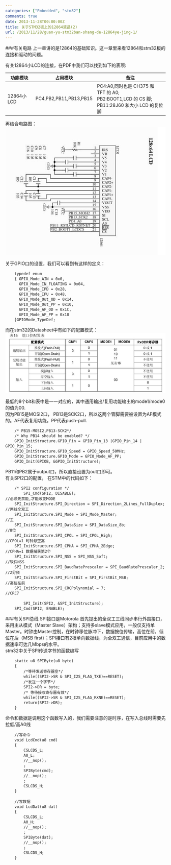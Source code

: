 ```yaml
---
categories: ["Embedded", "stm32"]
comments: true
date: 2013-11-28T00:00:00Z
title: 关于STM32板上的12864液晶(2)
url: /2013/11/28/guan-yu-stm32ban-shang-de-12864ye-jing-1/
---
```


###有关电路
上一章讲的是12864的基础知识。这一章里来看12864和stm32板的连接和驱动的问题。    

有关12864小LCD的连接，在PDF中我们可以找到如下的表项:     

|功能模块| 占用模块| 备注|
|--------|---------|-----|
|12864小LCD|PC4,PB2,PB11,PB13,PB15|PC4:A0,同时也是 CH375 和 TFT 的 A0;<br>PB2:BOOT1,LCD 的 CS 脚;<br>PB11:28J60 和大小 LCD 的复位脚|

再结合电路图：   
![stm32spi.jpg](/images/stm32spi.jpg)   

关于GPIO口的设置，我们可以看到有这样的定义： 

```
	typedef enum
	{ GPIO_Mode_AIN = 0x0,
	  GPIO_Mode_IN_FLOATING = 0x04,
	  GPIO_Mode_IPD = 0x28,
	  GPIO_Mode_IPU = 0x48,
	  GPIO_Mode_Out_OD = 0x14,
	  GPIO_Mode_Out_PP = 0x10,
	  GPIO_Mode_AF_OD = 0x1C,
	  GPIO_Mode_AF_PP = 0x18
	}GPIOMode_TypeDef;

```
而在stm32的Datasheet中有如下的配置模式：    
![stmgpiomode.jpg](/images/stmgpiomode.jpg)    

最低的8个bit和表中是一一对应的，其中通用输出/复用功能输出的mode1/mode0的值为00.     
因为PB15是MOSI2口， PB13是SCK2口，所以这两个管脚需要被设置为AF模式的。AF代表复用功能。PP代表push-pull.      

```
	/* PB15-MOSI2,PB13-SCK2*/
	/* Why PB14 should be enabled? */
	GPIO_InitStructure.GPIO_Pin = GPIO_Pin_13 |GPIO_Pin_14 | GPIO_Pin_15;
	GPIO_InitStructure.GPIO_Speed = GPIO_Speed_50MHz;
	GPIO_InitStructure.GPIO_Mode = GPIO_Mode_AF_PP;
	GPIO_Init(GPIOB, &GPIO_InitStructure);

```
PB11和PB2属于output口，所以直接设置为out口即可。     
有关SPI2口的配置， 在STM中的代码如下：     

```
	/* SPI2 configuration */
	    SPI_Cmd(SPI2, DISABLE); 												//必须先禁能,才能改变MODE
	SPI_InitStructure.SPI_Direction = SPI_Direction_2Lines_FullDuplex;		//两线全双工
	SPI_InitStructure.SPI_Mode = SPI_Mode_Master;							//主
	SPI_InitStructure.SPI_DataSize = SPI_DataSize_8b;						//8位
	SPI_InitStructure.SPI_CPOL = SPI_CPOL_High;								//CPOL=1 时钟悬空高
	SPI_InitStructure.SPI_CPHA = SPI_CPHA_2Edge;							//CPHA=1 数据捕获第2个
	SPI_InitStructure.SPI_NSS = SPI_NSS_Soft;								//软件NSS
	SPI_InitStructure.SPI_BaudRatePrescaler = SPI_BaudRatePrescaler_2;		//2分频
	SPI_InitStructure.SPI_FirstBit = SPI_FirstBit_MSB;						//高位在前
	SPI_InitStructure.SPI_CRCPolynomial = 7;								//CRC7
	
	    SPI_Init(SPI2, &SPI_InitStructure);
	SPI_Cmd(SPI2, ENABLE);

```
###有关SPI总线
SPI接口是Motorola 首先提出的全双工三线同步串行外围接口，采用主从模式（Master Slave）架构；支持多slave模式应用，一般仅支持单Master。时钟由Master控制，在时钟移位脉冲下，数据按位传输，高位在前，低位在后（MSB first）；SPI接口有2根单向数据线，为全双工通信，目前应用中的数据速率可达几Mbps的水平。     
stm32中关于SPI传送字节的函数编写

```
	static u8 SPIByte(u8 byte)
	{
		/*等待发送寄存器空*/
		while((SPI2->SR & SPI_I2S_FLAG_TXE)==RESET);
	    /*发送一个字节*/
		SPI2->DR = byte;
		/* 等待接收寄存器有效*/
		while((SPI2->SR & SPI_I2S_FLAG_RXNE)==RESET);
		return(SPI2->DR);
	}

```
命令和数据是调用这个函数写入的，我们需要注意的是时序，在写入总线时需要先拉低/高A0线

```
	//写命令
	void LcdCmd(u8 cmd)
	{
		CSLCDS_L;
		A0_L;
		//__nop();
		;
		SPIByte(cmd);
		//__nop();
		;
		CSLCDS_H;
	}
	
	//写数据
	void LcdDat(u8 dat)
	{
		CSLCDS_L;
		A0_H;
		//__nop();
		;
		SPIByte(dat);
		//__nop();
		;
		CSLCDS_H;
	}

```
